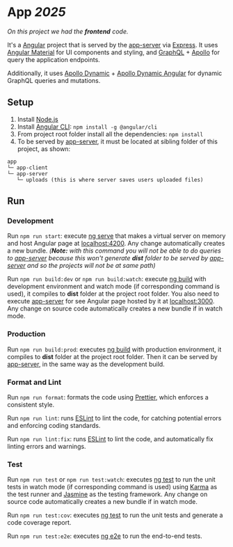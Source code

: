 # App _2025_

_On this project we had the **frontend** code._

It's a [Angular](https://angular.dev/) project that is served by the [app-server](https://github.com/giuliano-marinelli/app-server) via [Express](https://expressjs.com). It uses [Angular Material](https://material.angular.dev/) for UI components and styling, and [GraphQL](https://graphql.org/) + [Apollo](https://www.apollographql.com/) for query the application endpoints.

Additionally, it uses [Apollo Dynamic](https://github.com/giuliano-marinelli/apollo-dynamic) + [Apollo Dynamic Angular](https://github.com/giuliano-marinelli/apollo-dynamic-angular) for dynamic GraphQL queries and mutations.

## Setup

1. Install [Node.js](https://nodejs.org)
2. Install [Angular CLI](https://angular.dev/tools/cli): `npm install -g @angular/cli`
3. From project root folder install all the dependencies: `npm install`
4. To be served by [app-server](https://github.com/giuliano-marinelli/app-server), it must be located at sibling folder of this project, as shown:

```
app
└─ app-client
└─ app-server
   └─ uploads (this is where server saves users uploaded files)
```

## Run

### Development

Run `npm run start`: execute [ng serve](https://angular.dev/cli/serve) that makes a virtual server on memory and host Angular page at [localhost:4200](http://localhost:4200). Any change automatically creates a new bundle. _(**Note:** with this command you will not be able to do queries to [app-server](https://github.com/giuliano-marinelli/app-server) because this won't generate **dist** folder to be served by [app-server](https://github.com/giuliano-marinelli/app-server) and so the projects will not be at same path)_

Run `npm run build:dev` or `npm run build:watch`: execute [ng build](https://angular.dev/cli/build) with development environment and watch mode (if corresponding command is used), it compiles to **dist** folder at the project root folder. You also need to execute [app-server](https://github.com/giuliano-marinelli/app-server) for see Angular page hosted by it at [localhost:3000](http://localhost:3000). Any change on source code automatically creates a new bundle if in watch mode.

### Production

Run `npm run build:prod`: executes [ng build](https://angular.dev/cli/build) with production environment, it compiles to **dist** folder at the project root folder. Then it can be served by [app-server](https://github.com/giuliano-marinelli/app-server), in the same way as the development build.

### Format and Lint

Run `npm run format`: formats the code using [Prettier](https://prettier.io/), which enforces a consistent style.

Run `npm run lint`: runs [ESLint](https://eslint.org/) to lint the code, for catching potential errors and enforcing coding standards.

Run `npm run lint:fix`: runs [ESLint](https://eslint.org/) to lint the code, and automatically fix linting errors and warnings.

### Test

Run `npm run test` or `npm run test:watch`: executes [ng test](https://angular.dev/guide/testing) to run the unit tests in watch mode (if corresponding command is used) using [Karma](https://karma-runner.github.io) as the test runner and [Jasmine](https://jasmine.github.io/) as the testing framework. Any change on source code automatically creates a new bundle if in watch mode.

Run `npm run test:cov`: executes [ng test](https://angular.dev/guide/testing/code-coverage) to run the unit tests and generate a code coverage report.

Run `npm run test:e2e`: executes [ng e2e](https://angular.dev/tools/cli/end-to-end) to run the end-to-end tests.

